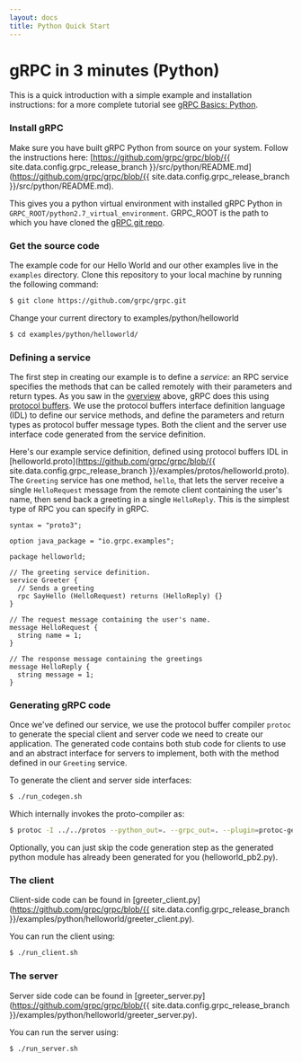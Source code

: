 ```yaml
---
layout: docs
title: Python Quick Start
---
```


<h1 class="page-header">gRPC in 3 minutes (Python)</h1>

<p class="lead">This is a quick introduction with a simple example and installation instructions: for a more complete tutorial see <a href="/docs/tutorials/basic/python.html">gRPC Basics: Python</a>.</p>

### Install gRPC
Make sure you have built gRPC Python from source on your system. Follow the instructions here:
[https://github.com/grpc/grpc/blob/{{ site.data.config.grpc_release_branch }}/src/python/README.md](https://github.com/grpc/grpc/blob/{{ site.data.config.grpc_release_branch }}/src/python/README.md).

This gives you a python virtual environment with installed gRPC Python
in `GRPC_ROOT/python2.7_virtual_environment`. GRPC_ROOT is the path to which you
have cloned the [gRPC git repo](https://github.com/grpc/grpc).

### Get the source code

The example code for our Hello World and our other examples live in the `examples`
directory. Clone this repository to your local machine by running the
following command:


```sh
$ git clone https://github.com/grpc/grpc.git
```

Change your current directory to examples/python/helloworld

```sh
$ cd examples/python/helloworld/
```

### Defining a service

The first step in creating our example is to define a *service*: an RPC
service specifies the methods that can be called remotely with their parameters
and return types. As you saw in the
[overview](#protocolbuffers) above, gRPC does this using [protocol
buffers](https://developers.google.com/protocol-buffers/docs/overview). We
use the protocol buffers interface definition language (IDL) to define our
service methods, and define the parameters and return
types as protocol buffer message types. Both the client and the
server use interface code generated from the service definition.

Here's our example service definition, defined using protocol buffers IDL in
[helloworld.proto](https://github.com/grpc/grpc/blob/{{ site.data.config.grpc_release_branch }}/examples/protos/helloworld.proto). The `Greeting`
service has one method, `hello`, that lets the server receive a single
`HelloRequest`
message from the remote client containing the user's name, then send back
a greeting in a single `HelloReply`. This is the simplest type of RPC you
can specify in gRPC.

```
syntax = "proto3";

option java_package = "io.grpc.examples";

package helloworld;

// The greeting service definition.
service Greeter {
  // Sends a greeting
  rpc SayHello (HelloRequest) returns (HelloReply) {}
}

// The request message containing the user's name.
message HelloRequest {
  string name = 1;
}

// The response message containing the greetings
message HelloReply {
  string message = 1;
}

```

<a name="generating"></a>
### Generating gRPC code

Once we've defined our service, we use the protocol buffer compiler
`protoc` to generate the special client and server code we need to create
our application. The generated code contains both stub code for clients to
use and an abstract interface for servers to implement, both with the method
defined in our `Greeting` service.

To generate the client and server side interfaces:

```sh
$ ./run_codegen.sh
```
Which internally invokes the proto-compiler as:

```sh
$ protoc -I ../../protos --python_out=. --grpc_out=. --plugin=protoc-gen-grpc=`which grpc_python_plugin` ../../protos/helloworld.proto
```

Optionally, you can just skip the code generation step as the generated python module has already
been generated for you (helloworld_pb2.py).

### The client

Client-side code can be found in [greeter_client.py](https://github.com/grpc/grpc/blob/{{ site.data.config.grpc_release_branch }}/examples/python/helloworld/greeter_client.py).

You can run the client using:

```sh
$ ./run_client.sh
```


### The server

Server side code can be found in [greeter_server.py](https://github.com/grpc/grpc/blob/{{ site.data.config.grpc_release_branch }}/examples/python/helloworld/greeter_server.py). 

You can run the server using:

```sh
$ ./run_server.sh
```


